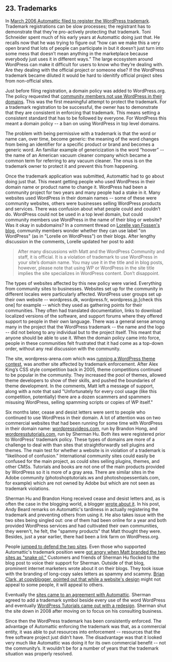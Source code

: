 ## 23. Trademarks

In [March 2006 Automattic filed to register the WordPress trademark](http://www.trademarks411.com/marks/78826734). Trademark registrations can be slow processes; the registrant has to demonstrate that they're pro-actively protecting that trademark. Toni Schneider spent much of his early years at Automattic doing just that. He recalls now that he was trying to figure out “how can we make this a very open brand that lots of people can participate in but it doesn’t just turn into some mess that doesn’t mean anything in the marketplace because everybody just uses it in different ways.” The large ecosystem around WordPress can make it difficult for users to know who they’re dealing with. Are they dealing with the official project or someone else? If the WordPress trademark became diluted it would be hard to idenitify official project sites from non-official sites. 		

Just before filing registration, a domain policy was added to WordPress.org. The policy requested that [community members not use WordPress in their domains](https://web.archive.org/web/20060221154915/http://wordpress.org/about/domains/).  This was the first meaningful attempt to protect the trademark. For a trademark registration to be successful, the owner has to demonstrate that they are consistent in enforcing that trademark. This means setting a consistent standard that has to be followed by everyone. For WordPress this meant a domain policy -- a ban on using WordPress in top level domains.

The problem with being permissive with a trademark is that the word or name can, over time, become generic: the meaning of the word changes from being an identifier for a specific product or brand and becomes a generic word. An familiar example of genericization is the word “hoover” -- the name of an American vacuum cleaner company which became a common term for referring to any vacuum cleaner. The onus is on the trademark owner to protect it and prevent this from happening.
	
Once the trademark application was submitted, Automattic had to go about doing just that. This meant getting people who used WordPress in their domain name or product name to change it. WordPress had been a community project for two years and many people had a stake in it. Many websites used WordPress in their domain names -- some of these were community websites, others were businesses selling WordPress products and services. There was confusion about what people could and couldn’t do. WordPress could not be used in a top level domain, but could community members use WordPress in the name of their blog or website? Was it okay in subdomains? In a comment thread on [Lorelle van Fossen's blog](http://lorelle.wordpress.com/2006/10/26/using-wordpress-in-your-domain-name-dont/), community members wonder whether they can use label "on WordPress" (as in "Lorelle on WordPress") on their blogs. After lengthy discussion in the comments, Lorelle updated her post to add:

> After many discussions with Matt and the WordPress Community and staff, it is official. It is a violation of trademark to use WordPress in your site’s domain name. You may use it in the title and in blog posts, however, please note that using WP or WordPress in the site title implies the site specializes in WordPress content. Don’t disappoint.		
 
The types of websites affected by this new policy were varied. Everything from community sites to businesses. Websites set up for the community in different locales were particularly affected. WordPress user groups set up their own website -- wordpress.dk, wordpress.fr, wordpress.jp,[check this one] for example -- which they used as gathering points for their communities. They often had translated documentation, links to download localized versions of the software, and support forums where they offered support to people in their own language. There was a general sense among many in the project that the WordPress trademark -- the name and the logo -- did not belong to any individual but to the project itself. This meant that anyone should be able to use it. When the domain policy came into force, people in these communities felt frustrated that it had come as a top-down order, without any real discussion with the community.

The site, wordpress-arena.com which was [running a WordPress theme contest](https://web.archive.org/web/20060422014104/http://www.arenawp.com/?p=10), was another site affected by trademark enforcement. After Alex King’s CSS style competition back in 2005, theme competitions continued to be popular in the community. They increased the pool of themes, allowed theme developers to show of their skills, and pushed the boundaries of theme development. In the comments, Matt left a message of support, along with a note that said "Unfortunately for every cool usage (like this competition, potentially) there are a dozen scammers and spammers misusing WordPress, selling spamming scripts or copies of WP itself."		

Six months later, cease and desist letters were sent to people who continued to use WordPress in their domain. A lot of attention was on two commercial websites that had been running for some time with WordPress in their domain name: [wordpressvideos.com](https://web.archive.org/web/20060402224841/http://wordpressvideos.com/), run by Brandon Hong, and [wordpresstutorials.com](https://web.archive.org/web/20060705071350/http://www.wordpresstutorials.com/), run by Sherman Hu. Both ites were registered prior to WordPress’ trademark policy. These types of domains are more of a challenge to deal with than sites that straightforwardly sell plugins and themes. The main test for whether a website is in violation of a trademark is “likelihood of confusion.” International community sites could easily be confused for the main project, as could sites selling plugins, themes, and other CMSs. Tutorials and books are not one of the main products provided by WordPress so it is more of a gray area. There are similar sites in the Adobe community (photoshoptutorials.ws and photoshopessentials.com, for example) which are not owned by Adobe but which are not seen as trademark violations. 

 Sherman Hu and Brandon Hong received cease and desist letters and, as is often the case in the blogging world, a blogger [wrote about it](http://andybeard.eu/112/wordpress-trademark-scammers.html). In his post, Andy Beard remarks on Automattic's tardiness in actually registering the trademark and preventing others from using it. He also takes issue with the two sites being singled out: one of them had been online for a year and both provided WordPress services and had cultivated their own communities, they weren't, he felt, the "spammy products" that Matt thought they were. Besides, just a year earlier, there had been a link farm on WordPress.org.		

People [jumped to defend the two sites](http://andybeard.eu/112/wordpress-trademark-scammers.html#comment-63). Even those who supported Automattic's trademark position were [got angry when Matt branded the two sites as "snake oil.”](http://andybeard.eu/112/wordpress-trademark-scammers.html#comment-44) Customers and friends of Sherman Hu flocked to the blog post to voice their support for Sherman. Outside of that blog, prominent internet marketers wrote about it on their blogs. They took issue with the branding of long-copy sales letters as spammy and scammy. [Brian Clark, at copyblogger, pointed out that while a website's design](http://www.copyblogger.com/does-your-copy-look-spammy/) might not appeal to some people, it will appeal to others. 

Eventually the [sites came to an agreement with Automattic](http://andybeard.eu/134/wordpress-tutorials-business-as-usual.html). Sherman agreed to add a trademark symbol beside every use of the word WordPress and eventually [WordPress Tutorials came out with a redesign](https://web.archive.org/web/20061130162903/http://www.wordpresstutorials.com/?). Sherman shut the site down in 2008 after moving on to focus on his consulting business.

Since then the WordPress trademark has been consistently enforced. The advantage of Automattic enforcing the trademark was that, as a commercial entity, it was able to put resources into enforcement -- resources that the free software project just didn’t have. The disadvantage was that it looked very much like Automattic was doing it for its own commercial benefit -- not the community’s. It wouldn’t be for a number of years that the trademark situation was properly resolved.
